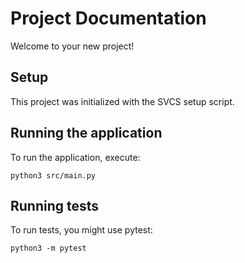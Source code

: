 # Project Documentation

Welcome to your new project!

## Setup

This project was initialized with the SVCS setup script.

## Running the application

To run the application, execute:

`python3 src/main.py`

## Running tests

To run tests, you might use pytest:

`python3 -m pytest`

